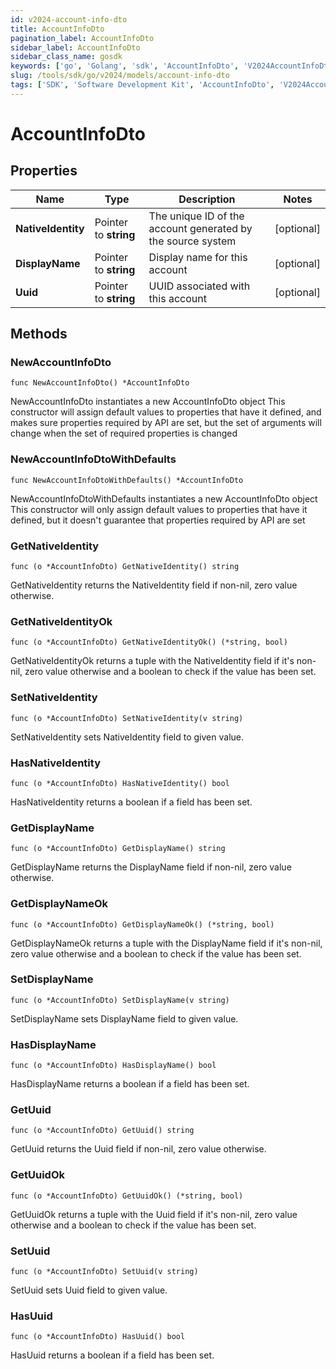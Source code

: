 ```yaml
---
id: v2024-account-info-dto
title: AccountInfoDto
pagination_label: AccountInfoDto
sidebar_label: AccountInfoDto
sidebar_class_name: gosdk
keywords: ['go', 'Golang', 'sdk', 'AccountInfoDto', 'V2024AccountInfoDto'] 
slug: /tools/sdk/go/v2024/models/account-info-dto
tags: ['SDK', 'Software Development Kit', 'AccountInfoDto', 'V2024AccountInfoDto']
---
```


# AccountInfoDto

## Properties

Name | Type | Description | Notes
------------ | ------------- | ------------- | -------------
**NativeIdentity** | Pointer to **string** | The unique ID of the account generated by the source system | [optional] 
**DisplayName** | Pointer to **string** | Display name for this account | [optional] 
**Uuid** | Pointer to **string** | UUID associated with this account | [optional] 

## Methods

### NewAccountInfoDto

`func NewAccountInfoDto() *AccountInfoDto`

NewAccountInfoDto instantiates a new AccountInfoDto object
This constructor will assign default values to properties that have it defined,
and makes sure properties required by API are set, but the set of arguments
will change when the set of required properties is changed

### NewAccountInfoDtoWithDefaults

`func NewAccountInfoDtoWithDefaults() *AccountInfoDto`

NewAccountInfoDtoWithDefaults instantiates a new AccountInfoDto object
This constructor will only assign default values to properties that have it defined,
but it doesn't guarantee that properties required by API are set

### GetNativeIdentity

`func (o *AccountInfoDto) GetNativeIdentity() string`

GetNativeIdentity returns the NativeIdentity field if non-nil, zero value otherwise.

### GetNativeIdentityOk

`func (o *AccountInfoDto) GetNativeIdentityOk() (*string, bool)`

GetNativeIdentityOk returns a tuple with the NativeIdentity field if it's non-nil, zero value otherwise
and a boolean to check if the value has been set.

### SetNativeIdentity

`func (o *AccountInfoDto) SetNativeIdentity(v string)`

SetNativeIdentity sets NativeIdentity field to given value.

### HasNativeIdentity

`func (o *AccountInfoDto) HasNativeIdentity() bool`

HasNativeIdentity returns a boolean if a field has been set.

### GetDisplayName

`func (o *AccountInfoDto) GetDisplayName() string`

GetDisplayName returns the DisplayName field if non-nil, zero value otherwise.

### GetDisplayNameOk

`func (o *AccountInfoDto) GetDisplayNameOk() (*string, bool)`

GetDisplayNameOk returns a tuple with the DisplayName field if it's non-nil, zero value otherwise
and a boolean to check if the value has been set.

### SetDisplayName

`func (o *AccountInfoDto) SetDisplayName(v string)`

SetDisplayName sets DisplayName field to given value.

### HasDisplayName

`func (o *AccountInfoDto) HasDisplayName() bool`

HasDisplayName returns a boolean if a field has been set.

### GetUuid

`func (o *AccountInfoDto) GetUuid() string`

GetUuid returns the Uuid field if non-nil, zero value otherwise.

### GetUuidOk

`func (o *AccountInfoDto) GetUuidOk() (*string, bool)`

GetUuidOk returns a tuple with the Uuid field if it's non-nil, zero value otherwise
and a boolean to check if the value has been set.

### SetUuid

`func (o *AccountInfoDto) SetUuid(v string)`

SetUuid sets Uuid field to given value.

### HasUuid

`func (o *AccountInfoDto) HasUuid() bool`

HasUuid returns a boolean if a field has been set.


